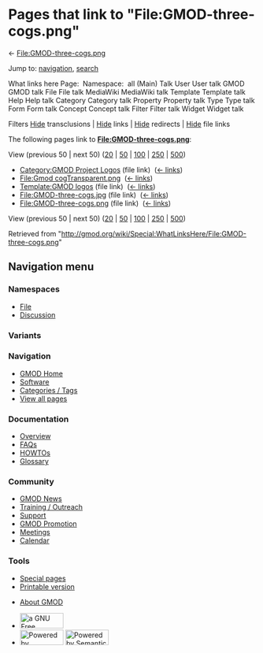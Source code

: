 <div id="mw-page-base" class="noprint">

</div>

<div id="mw-head-base" class="noprint">

</div>

<div id="content" class="mw-body" role="main">

<span id="top"></span>

<div id="mw-js-message" style="display:none;">

</div>



# <span dir="auto">Pages that link to "File:GMOD-three-cogs.png"</span>

<div id="bodyContent">

<div id="contentSub">

←
[File:GMOD-three-cogs.png](/wiki/File:GMOD-three-cogs.png "File:GMOD-three-cogs.png")

</div>

<div id="jump-to-nav" class="mw-jump">

Jump to: [navigation](#mw-navigation), [search](#p-search)

</div>

<div id="mw-content-text">

What links here Page:  Namespace:  all (Main) Talk User User talk GMOD
GMOD talk File File talk MediaWiki MediaWiki talk Template Template talk
Help Help talk Category Category talk Property Property talk Type Type
talk Form Form talk Concept Concept talk Filter Filter talk Widget
Widget talk

Filters
[Hide](/mediawiki/index.php?title=Special:WhatLinksHere/File:GMOD-three-cogs.png&hidetrans=1 "Special:WhatLinksHere/File:GMOD-three-cogs.png")
transclusions \|
[Hide](/mediawiki/index.php?title=Special:WhatLinksHere/File:GMOD-three-cogs.png&hidelinks=1 "Special:WhatLinksHere/File:GMOD-three-cogs.png")
links \|
[Hide](/mediawiki/index.php?title=Special:WhatLinksHere/File:GMOD-three-cogs.png&hideredirs=1 "Special:WhatLinksHere/File:GMOD-three-cogs.png")
redirects \|
[Hide](/mediawiki/index.php?title=Special:WhatLinksHere/File:GMOD-three-cogs.png&hideimages=1 "Special:WhatLinksHere/File:GMOD-three-cogs.png")
file links

The following pages link to
**[File:GMOD-three-cogs.png](/wiki/File:GMOD-three-cogs.png "File:GMOD-three-cogs.png")**:

View (previous 50 \| next 50)
([20](/mediawiki/index.php?title=Special:WhatLinksHere/File:GMOD-three-cogs.png&limit=20 "Special:WhatLinksHere/File:GMOD-three-cogs.png")
\|
[50](/mediawiki/index.php?title=Special:WhatLinksHere/File:GMOD-three-cogs.png&limit=50 "Special:WhatLinksHere/File:GMOD-three-cogs.png")
\|
[100](/mediawiki/index.php?title=Special:WhatLinksHere/File:GMOD-three-cogs.png&limit=100 "Special:WhatLinksHere/File:GMOD-three-cogs.png")
\|
[250](/mediawiki/index.php?title=Special:WhatLinksHere/File:GMOD-three-cogs.png&limit=250 "Special:WhatLinksHere/File:GMOD-three-cogs.png")
\|
[500](/mediawiki/index.php?title=Special:WhatLinksHere/File:GMOD-three-cogs.png&limit=500 "Special:WhatLinksHere/File:GMOD-three-cogs.png"))

- [Category:GMOD Project
  Logos](/wiki/Category:GMOD_Project_Logos "Category:GMOD Project Logos")
  (file link) ‎ <span class="mw-whatlinkshere-tools">([←
  links](/mediawiki/index.php?title=Special:WhatLinksHere&target=Category%3AGMOD+Project+Logos "Special:WhatLinksHere"))</span>
- [File:Gmod
  cogTransparent.png](/wiki/File:Gmod_cogTransparent.png "File:Gmod cogTransparent.png")
  ‎ <span class="mw-whatlinkshere-tools">([←
  links](/mediawiki/index.php?title=Special:WhatLinksHere&target=File%3AGmod+cogTransparent.png "Special:WhatLinksHere"))</span>
- [Template:GMOD logos](/wiki/Template:GMOD_logos "Template:GMOD logos")
  (file link) ‎ <span class="mw-whatlinkshere-tools">([←
  links](/mediawiki/index.php?title=Special:WhatLinksHere&target=Template%3AGMOD+logos "Special:WhatLinksHere"))</span>
- [File:GMOD-three-cogs.jpg](/wiki/File:GMOD-three-cogs.jpg "File:GMOD-three-cogs.jpg")
  (file link) ‎ <span class="mw-whatlinkshere-tools">([←
  links](/mediawiki/index.php?title=Special:WhatLinksHere&target=File%3AGMOD-three-cogs.jpg "Special:WhatLinksHere"))</span>
- [File:GMOD-three-cogs.png](/wiki/File:GMOD-three-cogs.png "File:GMOD-three-cogs.png")
  (file link) ‎ <span class="mw-whatlinkshere-tools">([←
  links](/mediawiki/index.php?title=Special:WhatLinksHere&target=File%3AGMOD-three-cogs.png "Special:WhatLinksHere"))</span>

View (previous 50 \| next 50)
([20](/mediawiki/index.php?title=Special:WhatLinksHere/File:GMOD-three-cogs.png&limit=20 "Special:WhatLinksHere/File:GMOD-three-cogs.png")
\|
[50](/mediawiki/index.php?title=Special:WhatLinksHere/File:GMOD-three-cogs.png&limit=50 "Special:WhatLinksHere/File:GMOD-three-cogs.png")
\|
[100](/mediawiki/index.php?title=Special:WhatLinksHere/File:GMOD-three-cogs.png&limit=100 "Special:WhatLinksHere/File:GMOD-three-cogs.png")
\|
[250](/mediawiki/index.php?title=Special:WhatLinksHere/File:GMOD-three-cogs.png&limit=250 "Special:WhatLinksHere/File:GMOD-three-cogs.png")
\|
[500](/mediawiki/index.php?title=Special:WhatLinksHere/File:GMOD-three-cogs.png&limit=500 "Special:WhatLinksHere/File:GMOD-three-cogs.png"))

</div>

<div class="printfooter">

Retrieved from
"<http://gmod.org/wiki/Special:WhatLinksHere/File:GMOD-three-cogs.png>"

</div>

<div id="catlinks" class="catlinks catlinks-allhidden">

</div>

<div class="visualClear">

</div>

</div>

</div>

<div id="mw-navigation">

## Navigation menu

<div id="mw-head">



<div id="left-navigation">

<div id="p-namespaces" class="vectorTabs" role="navigation"
aria-labelledby="p-namespaces-label">

### Namespaces

- <span id="ca-nstab-image"><a href="/wiki/File:GMOD-three-cogs.png" accesskey="c"
  title="View the file page [c]">File</a></span>
- <span id="ca-talk"><a
  href="/mediawiki/index.php?title=File_talk:GMOD-three-cogs.png&amp;action=edit&amp;redlink=1"
  accesskey="t"
  title="Discussion about the content page [t]">Discussion</a></span>

</div>

<div id="p-variants" class="vectorMenu emptyPortlet" role="navigation"
aria-labelledby="p-variants-label">

### 

### Variants[](#)

<div class="menu">

</div>

</div>

</div>

<div id="right-navigation">





</div>



</div>

</div>

</div>

<div id="mw-panel">

<div id="p-logo" role="banner">

<a href="/wiki/Main_Page"
style="background-image: url(http://gmod.org/images/GMOD-cogs.png);"
title="Visit the main page"></a>

</div>

<div id="p-Navigation" class="portal" role="navigation"
aria-labelledby="p-Navigation-label">

### Navigation

<div class="body">

- <span id="n-GMOD-Home">[GMOD Home](/wiki/Main_Page)</span>
- <span id="n-Software">[Software](/wiki/GMOD_Components)</span>
- <span id="n-Categories-.2F-Tags">[Categories /
  Tags](/wiki/Categories)</span>
- <span id="n-View-all-pages">[View all
  pages](/wiki/Special:AllPages)</span>

</div>

</div>

<div id="p-Documentation" class="portal" role="navigation"
aria-labelledby="p-Documentation-label">

### Documentation

<div class="body">

- <span id="n-Overview">[Overview](/wiki/Overview)</span>
- <span id="n-FAQs">[FAQs](/wiki/Category:FAQ)</span>
- <span id="n-HOWTOs">[HOWTOs](/wiki/Category:HOWTO)</span>
- <span id="n-Glossary">[Glossary](/wiki/Glossary)</span>

</div>

</div>

<div id="p-Community" class="portal" role="navigation"
aria-labelledby="p-Community-label">

### Community

<div class="body">

- <span id="n-GMOD-News">[GMOD News](/wiki/GMOD_News)</span>
- <span id="n-Training-.2F-Outreach">[Training /
  Outreach](/wiki/Training_and_Outreach)</span>
- <span id="n-Support">[Support](/wiki/Support)</span>
- <span id="n-GMOD-Promotion">[GMOD
  Promotion](/wiki/GMOD_Promotion)</span>
- <span id="n-Meetings">[Meetings](/wiki/Meetings)</span>
- <span id="n-Calendar">[Calendar](/wiki/Calendar)</span>

</div>

</div>

<div id="p-tb" class="portal" role="navigation"
aria-labelledby="p-tb-label">

### Tools

<div class="body">

- <span id="t-specialpages"><a href="/wiki/Special:SpecialPages" accesskey="q"
  title="A list of all special pages [q]">Special pages</a></span>
- <span id="t-print"><a
  href="/mediawiki/index.php?title=Special:WhatLinksHere/File:GMOD-three-cogs.png&amp;printable=yes"
  rel="alternate" accesskey="p"
  title="Printable version of this page [p]">Printable version</a></span>

</div>

</div>

</div>

</div>

<div id="footer" role="contentinfo">

- <span id="footer-places-about">[About
  GMOD](/wiki/GMOD:About "GMOD:About")</span>

<!-- -->

- <span id="footer-copyrightico">[<img src="http://www.gnu.org/graphics/gfdl-logo-small.png" width="88"
  height="31" alt="a GNU Free Documentation License" />](http://www.gnu.org/licenses/fdl-1.3.html)</span>
- <span id="footer-poweredbyico">[<img src="/mediawiki/skins/common/images/poweredby_mediawiki_88x31.png"
  width="88" height="31" alt="Powered by MediaWiki" />](//www.mediawiki.org/)
  [<img
  src="/mediawiki/extensions/SemanticMediaWiki/includes/../resources/images/smw_button.png"
  width="88" height="31" alt="Powered by Semantic MediaWiki" />](https://www.semantic-mediawiki.org/wiki/Semantic_MediaWiki)</span>

<div style="clear:both">

</div>

</div>
